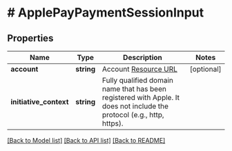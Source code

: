 # # ApplePayPaymentSessionInput

## Properties

Name | Type | Description | Notes
------------ | ------------- | ------------- | -------------
**account** | **string** | Account [Resource URL](#section/Overview/Values) | [optional]
**initiative_context** | **string** | Fully qualified domain name that has been registered with Apple. It does not include the protocol (e.g., http, https). |

[[Back to Model list]](../../README.md#models) [[Back to API list]](../../README.md#endpoints) [[Back to README]](../../README.md)

